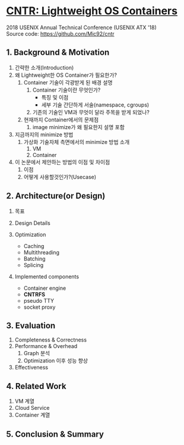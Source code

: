 #  [CNTR: Lightweight OS Containers](https://www.usenix.org/conference/atc18/presentation/thalheim)

2018 USENIX Annual Technical Conference (USENIX ATX '18)  
Source code: https://github.com/Mic92/cntr
## 1. Background & Motivation
1. 간략한 소개(Introduction)
1. 왜 Lightweight한 OS Container가 필요한가?
    1. Container 기술이 각광받게 된 배경 설명
        1. Container 기술이란 무엇인가?
            * 특징 및 이점
            * 세부 기술 간단하게 서술(namespace, cgroups)
        1. 기존의 기술인 VM과 무엇이 달라 주목을 받게 되었나?
    1. 현재까지 Container에서의 문제점
        1. image minimize가 왜 필요한지 설명 포함
1. 지금까지의 minimize 방법
    1. 가상화 기술자체 측면에서의 minimize 방법 소개
        1. VM
        1. Container
1. 이 논문에서 제안하는 방법의 이점 및 차이점
    1. 이점
    1. 어떻게 사용할것인가?(Usecase)
    
## 2. Architecture(or Design)
1. 목표

1. Design Details

1. Optimization
    * Caching
    * Multithreading
    * Batching
    * Splicing

1. Implemented components
    * Container engine
    * **CNTRFS**
    * pseudo TTY
    * socket proxy

## 3. Evaluation
1. Completeness & Correctness
1. Performance & Overhead
    1. Graph 분석
    1. Optimization 이후 성능 향상
1. Effectiveness

## 4. Related Work
1. VM 계열
1. Cloud Service
1. Container 계열

## 5. Conclusion & Summary
